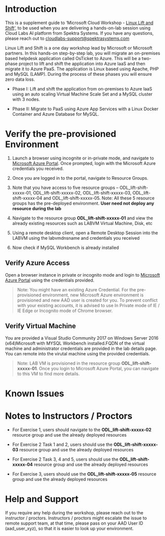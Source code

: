 
# Introduction
This is a supplement guide to ‘Microsoft Cloud Workshop - [Linux Lift and Shift](https://github.com/Microsoft/MCW-Linux-lift-and-shift/blob/master/Hands-on%20lab/HOL%20step-by-step%20-%20Linux%20lift%20and%20shift.md)’, to be used when you are delivering a hands-on-lab session using Cloud Labs AI platform from Spektra Systems. If you have any questions, please reach out to cloudlabs-support@spektrasystems.com

Linux Lift and Shift is a one day workshop lead by Microsoft or Microsoft partners. 
In this hands-on step-by-step lab, you will migrate an on-premises based helpdesk application called OsTicket to Azure.  This will be a two-phase project to lift and shift the application into Azure IaaS and then migrate it to Azure PaaS.  The application is Linux based using Apache, PHP and MySQL (LAMP).  During the process of these phases you will ensure zero data loss. 

*	Phase I:  Lift and shift the application from on-premises to Azure IaaS using an auto scaling Virtual Machine Scale Set and a MySQL cluster with 3 nodes.

*	Phase II: Migrate to PaaS using Azure App Services with a Linux Docker Container and Azure Database for MySQL.
 
# Verify the pre-provisioned Environment

1. Launch a browser using incognite or in-private mode, and navigate to [Microsoft Azure Portal](https://portal.azure.com). Once prompted, login with the Microsoft Azure credentials you received.   

2. Once you are logged in to the portal, navigate to Resource Groups. 
 
3. Note that you have access to five resource groups – ODL_lift-shift-xxxxx-01, ODL_lift-shift-xxxxx-02, ODL_lift-shift-xxxxx-03,  ODL_lift-shift-xxxxx-04 and ODL_lift-shift-xxxxx-05. Note: All these 5 resource groups has the pre-deployed environment. **User need not deploy any resource during the lab** 

4. Navigate to the resource group **ODL_lift-shift-xxxxx-01** and view the already existing resources such as LABVM Virtual Machine, Disk, etc

5. Using a remote desktop client, open a Remote Desktop Session into the LABVM using the labvmdnsname and credentials you received

6. Now check if MySQL Workbench is already installed


## Verify Azure Access

Open a browser instance in private or incognito mode and login to [Microsoft Azure Portal](https://portal.azure.com) using the credentials provided.

> Note: You might have an existing Azure Credential. For the pre-provisioned environment, new Microsoft Azure environment is provisioned and new AAD user is created for you. To prevent conflict with your existing accounts, it is advised to use In Private mode of IE / IE Edge or Incognito mode of Chrome browser.

## Verify Virtual Machine

You are provided a Visual Studio Community 2017 on Windows Server 2016 (x64)Microsoft with MYSQL Workbench installed.FQDN of the virtual machine and administrator credentials are provided in the lab details page. You can remote into the virutal machine using the provided credentials.

> Note: LAB VM is provisioned in the resource group **ODL_lift-shift-xxxxx-01**. Once you login to Microsoft Azure Portal, you can navigate to this VM to find more details.


# Known Issues


# Notes to Instructors / Proctors

* For Exercise 1, users should navigate to the **ODL_lift-shift-xxxxx-02** resource group and use the already deployed resources

* For Exercise 2 Task 1 and 2, users should use the **ODL_lift-shift-xxxxx-03** resource group and use the already deployed resources

* For Exercise 2 Task 3, 4 and 5, users should use the **ODL_lift-shift-xxxxx-04** resource group and use the already deployed resources

* For Exercise 3, users should use the **ODL_lift-shift-xxxxx-05** resource group and use the already deployed resources


# Help and Support

If you require any help during the workshop, please reach out to the instructor / proctors. Instructors / proctors might escalate the issue to remote support team, at that time, please pass on your AAD User ID (aad_user_xyz), so that it is easier to look up your environment.

  
